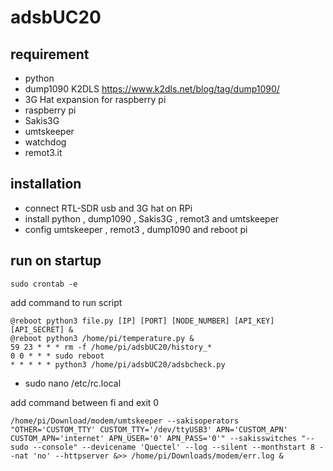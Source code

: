 # adsbUC20

## requirement
- python
- dump1090 K2DLS https://www.k2dls.net/blog/tag/dump1090/
- 3G Hat expansion for raspberry pi
- raspberry pi 
- Sakis3G
- umtskeeper
- watchdog
- remot3.it
## installation
- connect RTL-SDR usb and 3G hat on RPi
- install python , dump1090 , Sakis3G , remot3 and umtskeeper
- config umtskeeper , remot3 , dump1090 and reboot pi
## run on startup
```
sudo crontab -e
```
add command to run script

```
@reboot python3 file.py [IP] [PORT] [NODE_NUMBER] [API_KEY] [API_SECRET] &
@reboot python3 /home/pi/temperature.py &
59 23 * * * rm -f /home/pi/adsbUC20/history_*
0 0 * * * sudo reboot
* * * * * python3 /home/pi/adsbUC20/adsbcheck.py
```
  
- sudo nano /etc/rc.local

add command between fi and exit 0
```
/home/pi/Download/modem/umtskeeper --sakisoperators "OTHER='CUSTOM_TTY' CUSTOM_TTY='/dev/ttyUSB3' APN='CUSTOM_APN' CUSTOM_APN='internet' APN_USER='0' APN_PASS='0'" --sakisswitches "--sudo --console" --devicename 'Quectel' --log --silent --monthstart 8 --nat 'no' --httpserver &>> /home/pi/Downloads/modem/err.log &
```
  
  
